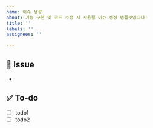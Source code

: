 ```yaml
---
name: 이슈 생성
about: 기능 구현 및 코드 수정 시 사용될 이슈 생성 템플릿입니다!
title: ''
labels: ''
assignees: ''

---
```


## 📌 Issue
- 

## ✅ To-do
- [ ] todo1
- [ ] todo2
